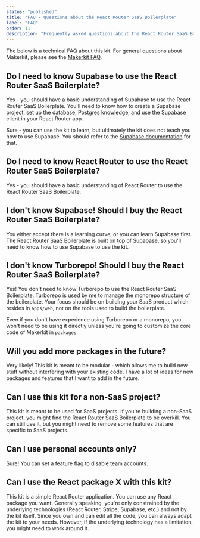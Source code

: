 ```yaml
---
status: "published"
title: "FAQ - Questions about the React Router SaaS Boilerplate"
label: "FAQ"
order: 11
description: "Frequently asked questions about the React Router SaaS Boilerplate."
---
```


The below is a technical FAQ about this kit. For general questions about Makerkit, please see the [Makerkit FAQ](/faq).

## Do I need to know Supabase to use the React Router SaaS Boilerplate?

Yes - you should have a basic understanding of Supabase to use the React Router SaaS Boilerplate. You'll need to know how to create a Supabase project, set up the database, Postgres knowledge, and use the Supabase client in your React Router app.

Sure - you can use the kit to learn, but ultimately the kit does not teach you how to use Supabase. You should refer to the [Supabase documentation](https://supabase.com/docs) for that.

## Do I need to know React Router to use the React Router SaaS Boilerplate?

Yes - you should have a basic understanding of React Router to use the React Router SaaS Boilerplate.

## I don't know Supabase! Should I buy the React Router SaaS Boilerplate?

You either accept there is a learning curve, or you can learn Supabase first. The React Router SaaS Boilerplate is built on top of Supabase, so you'll need to know how to use Supabase to use the kit.

## I don't know Turborepo! Should I buy the React Router SaaS Boilerplate?

Yes! You don't need to know Turborepo to use the React Router SaaS Boilerplate. Turborepo is used by me to manage the monorepo structure of the boilerplate. Your focus should be on building your SaaS product which resides in `apps/web`, not on the tools used to build the boilerplate.

Even if you don't have experience using Turborepo or a monorepo, you won't need to be using it directly unless you're going to customize the core code of Makerkit in `packages`.

## Will you add more packages in the future?

Very likely! This kit is meant to be modular - which allows me to build new stuff without interfering with your existing code. I have a lot of ideas for new packages and features that I want to add in the future.

## Can I use this kit for a non-SaaS project?

This kit is meant to be used for SaaS projects. If you're building a non-SaaS project, you might find the React Router SaaS Boilerplate to be overkill. You can still use it, but you might need to remove some features that are specific to SaaS projects.

## Can I use personal accounts only?

Sure! You can set a feature flag to disable team accounts.

## Can I use the React package X with this kit?

This kit is a simple React Router application. You can use any React package you want. Generally speaking, you're only constrained by the underlying technologies (React Router, Stripe, Supabase, etc.) and not by the kit itself. Since you own and can edit all the code, you can always adapt the kit to your needs. However, if the underlying technology has a limitation, you might need to work around it.
